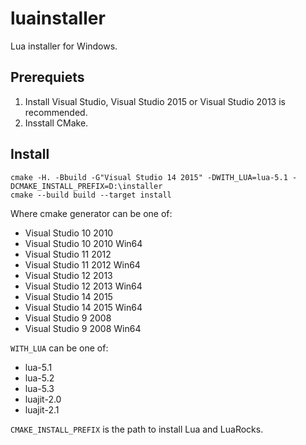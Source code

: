# luainstaller

Lua installer for Windows.

## Prerequiets

1. Install Visual Studio, Visual Studio 2015 or Visual Studio 2013 is recommended.
2. Insstall CMake.

## Install

```Batch
cmake -H. -Bbuild -G"Visual Studio 14 2015" -DWITH_LUA=lua-5.1 -DCMAKE_INSTALL_PREFIX=D:\installer
cmake --build build --target install
```

Where cmake generator can be one of:

- Visual Studio 10 2010
- Visual Studio 10 2010 Win64
- Visual Studio 11 2012
- Visual Studio 11 2012 Win64
- Visual Studio 12 2013
- Visual Studio 12 2013 Win64
- Visual Studio 14 2015
- Visual Studio 14 2015 Win64
- Visual Studio 9 2008
- Visual Studio 9 2008 Win64

`WITH_LUA` can be one of:

- lua-5.1
- lua-5.2
- lua-5.3
- luajit-2.0
- luajit-2.1

`CMAKE_INSTALL_PREFIX` is the path to install Lua and LuaRocks.
